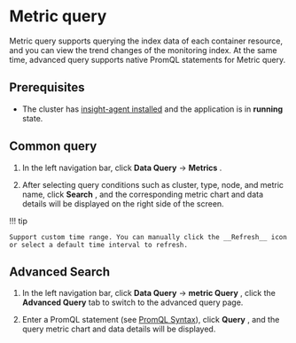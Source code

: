 # Metric query

Metric query supports querying the index data of each container resource, and you can view the trend changes of the monitoring index. At the same time, advanced query supports native PromQL statements for Metric query.

## Prerequisites

- The cluster has [insight-agent installed](../quickstart/install/install-agent.md) and the application is in __running__ state.

## Common query

1. In the left navigation bar, click __Data Query__ -> __Metrics__ .

2. After selecting query conditions such as cluster, type, node, and metric name, click __Search__ ,
   and the corresponding metric chart and data details will be displayed on the right side of the screen.

    

!!! tip

    Support custom time range. You can manually click the __Refresh__ icon or select a default time interval to refresh.

## Advanced Search

1. In the left navigation bar, click __Data Query__ -> __metric Query__ ,
   click the __Advanced Query__ tab to switch to the advanced query page.

    

2. Enter a PromQL statement
   (see [PromQL Syntax](https://prometheus.io/docs/prometheus/latest/querying/basics/)),
   click __Query__ , and the query metric chart and data details will be displayed.

    